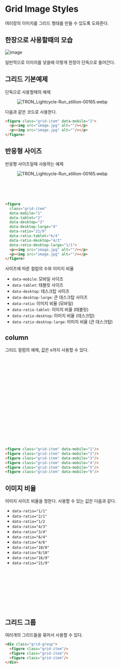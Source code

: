 # Grid Image Styles

여러장의 이미지를 그리드 형태를 만들 수 있도록 도와준다.


## 한장으로 사용할때의 모습

![image](https://goose.redgoose.me/file/SjXaLJa7LsO10FGt/)

일반적으로 이미지를 넣을때 이렇게 한장이 단독으로 들어간다.


## 그리드 기본예제

단독으로 사용할때의 예제

<figure class="grid-item" data-mobile="2">
<p><img src="https://goose.redgoose.me/file/XcebsMm6cualSVAP/" alt="TRON_Lightcycle-Run_stillion-00165.webp"/></p>
<p><goose-dark-mode-image src-light="https://goose.redgoose.me/file/aUoAaUcPKZckCAlo/" src-dark="https://goose.redgoose.me/file/G8o3hGhtfKu6GjVX/" alt="Slideshow"/></p>
</figure>

다음과 같은 코드로 사용한다.

```html
<figure class="grid-item" data-mobile="2">
  <p><img src="image.jpg" alt=""/></p>
  <p><img src="image.jpg" alt=""/></p>
</figure>
```


## 반응형 사이즈

반응형 사이즈일때 사용하는 예제

<figure
  class="grid-item"
  data-mobile="1"
  data-tablet="2"
  data-desktop="3"
  data-desktop-large="4"
  data-ratio="21/9"
  data-ratio-tablet="6/4"
  data-ratio-desktop="3/4"
  data-ratio-desktop-large="1/1">
<p><img src="https://goose.redgoose.me/file/XcebsMm6cualSVAP/" alt="TRON_Lightcycle-Run_stillion-00165.webp"/></p>
<p><img src="https://goose.redgoose.me/file/ZqVK7DlrGKlEHr2E/" alt=""/></p>
<p><img src="https://goose.redgoose.me/file/SjXaLJa7LsO10FGt/" alt=""/></p>
<p><img src="https://goose.redgoose.me/file/Ft4UGg1CtGSpfinK/" alt=""/></p>
<p><img src="https://goose.redgoose.me/file/MzNMLq15eYoYLqVZ/" alt=""/></p>
<p><img src="https://goose.redgoose.me/file/ktFO2Mp1xvVTBilQ/" alt=""/></p>
</figure>

```html
<figure
  class="grid-item"
  data-mobile="1"
  data-tablet="2"
  data-desktop="3"
  data-desktop-large="4"
  data-ratio="21/9"
  data-ratio-tablet="6/4"
  data-ratio-desktop="4/3"
  data-ratio-desktop-large="1/1">
  <p><img src="image.jpg" alt=""/></p>
  <p><img src="image.jpg" alt=""/></p>
</figure>
```

사이즈에 따른 컬럼의 수와 이미지 비율

- `data-mobile`: 모바일 사이즈
- `data-tablet`: 태블릿 사이즈
- `data-desktop`: 데스크탑 사이즈
- `data-desktop-large`: 큰 데스크탑 사이즈
- `data-ratio`: 이미지 비율 (모바일)
- `data-ratio-tablet`: 이미지 비율 (태블릿)
- `data-ratio-desktop`: 이미지 비율 (데스크탑)
- `data-ratio-desktop-large`: 이미지 비율 (큰 데스크탑)


## column

그리드 컬럼의 예제, 값은 `6`까지 사용할 수 있다.

<div class="grid-group">
<figure class="grid-item" data-mobile="1" data-ratio="21/9">
<p><img src="https://goose.redgoose.me/file/SjXaLJa7LsO10FGt/" alt=""/></p>
</figure>
<figure class="grid-item" data-mobile="2" data-ratio="16/9">
<p><img src="https://goose.redgoose.me/file/SjXaLJa7LsO10FGt/" alt=""/></p>
<p><img src="https://goose.redgoose.me/file/SjXaLJa7LsO10FGt/" alt=""/></p>
</figure>
<figure class="grid-item" data-mobile="3" data-ratio="16/9">
<p><img src="https://goose.redgoose.me/file/SjXaLJa7LsO10FGt/" alt=""/></p>
<p><img src="https://goose.redgoose.me/file/SjXaLJa7LsO10FGt/" alt=""/></p>
<p><img src="https://goose.redgoose.me/file/SjXaLJa7LsO10FGt/" alt=""/></p>
</figure>
<figure class="grid-item" data-mobile="4" data-ratio="16/9">
<p><img src="https://goose.redgoose.me/file/SjXaLJa7LsO10FGt/" alt=""/></p>
<p><img src="https://goose.redgoose.me/file/SjXaLJa7LsO10FGt/" alt=""/></p>
<p><img src="https://goose.redgoose.me/file/SjXaLJa7LsO10FGt/" alt=""/></p>
<p><img src="https://goose.redgoose.me/file/SjXaLJa7LsO10FGt/" alt=""/></p>
</figure>
<figure class="grid-item" data-mobile="5" data-ratio="16/9">
<p><img src="https://goose.redgoose.me/file/SjXaLJa7LsO10FGt/" alt=""/></p>
<p><img src="https://goose.redgoose.me/file/SjXaLJa7LsO10FGt/" alt=""/></p>
<p><img src="https://goose.redgoose.me/file/SjXaLJa7LsO10FGt/" alt=""/></p>
<p><img src="https://goose.redgoose.me/file/SjXaLJa7LsO10FGt/" alt=""/></p>
<p><img src="https://goose.redgoose.me/file/SjXaLJa7LsO10FGt/" alt=""/></p>
</figure>
<figure class="grid-item" data-mobile="6" data-ratio="16/9">
<p><img src="https://goose.redgoose.me/file/SjXaLJa7LsO10FGt/" alt=""/></p>
<p><img src="https://goose.redgoose.me/file/SjXaLJa7LsO10FGt/" alt=""/></p>
<p><img src="https://goose.redgoose.me/file/SjXaLJa7LsO10FGt/" alt=""/></p>
<p><img src="https://goose.redgoose.me/file/SjXaLJa7LsO10FGt/" alt=""/></p>
<p><img src="https://goose.redgoose.me/file/SjXaLJa7LsO10FGt/" alt=""/></p>
<p><img src="https://goose.redgoose.me/file/SjXaLJa7LsO10FGt/" alt=""/></p>
</figure>
</div>

```html
<figure class="grid-item" data-mobile="1"/>
<figure class="grid-item" data-mobile="2"/>
<figure class="grid-item" data-mobile="3"/>
<figure class="grid-item" data-mobile="4"/>
<figure class="grid-item" data-mobile="5"/>
<figure class="grid-item" data-mobile="6"/>
```


## 이미지 비율

이미지 사이즈 비율을 정한다. 사용할 수 있는 값은 다음과 같다.

- `data-ratio="1/1"`
- `data-ratio="2/1"`
- `data-ratio="1/2`
- `data-ratio="4/3"`
- `data-ratio="3/4"`
- `data-ratio="6/4"`
- `data-ratio="4/6"`
- `data-ratio="10/8"`
- `data-ratio="8/10"`
- `data-ratio="16/9"`
- `data-ratio="21/9"`

<div class="grid-group">
<figure class="grid-item" data-mobile="3" data-ratio="1/1">
<p><img src="https://goose.redgoose.me/file/SjXaLJa7LsO10FGt/" alt=""/></p>
<p><img src="https://goose.redgoose.me/file/SjXaLJa7LsO10FGt/" alt=""/></p>
<p><img src="https://goose.redgoose.me/file/SjXaLJa7LsO10FGt/" alt=""/></p>
</figure>
<figure class="grid-item" data-mobile="2" data-ratio="16/9">
<p><img src="https://goose.redgoose.me/file/SjXaLJa7LsO10FGt/" alt=""/></p>
<p><img src="https://goose.redgoose.me/file/SjXaLJa7LsO10FGt/" alt=""/></p>
</figure>
<figure class="grid-item" data-mobile="1" data-ratio="21/9">
<p><img src="https://goose.redgoose.me/file/SjXaLJa7LsO10FGt/" alt=""/></p>
</figure>
<figure class="grid-item" data-mobile="4" data-ratio="3/4">
<p><img src="https://goose.redgoose.me/file/SjXaLJa7LsO10FGt/" alt=""/></p>
<p><img src="https://goose.redgoose.me/file/SjXaLJa7LsO10FGt/" alt=""/></p>
<p><img src="https://goose.redgoose.me/file/SjXaLJa7LsO10FGt/" alt=""/></p>
<p><img src="https://goose.redgoose.me/file/SjXaLJa7LsO10FGt/" alt=""/></p>
</figure>
</div>


## 그리드 그룹

여러개의 그리드들을 묶어서 사용할 수 있다.

```html
<div class="grid-group">
  <figure class="grid-item"/>
  <figure class="grid-item"/>
  <figure class="grid-item"/>
</div>
```

